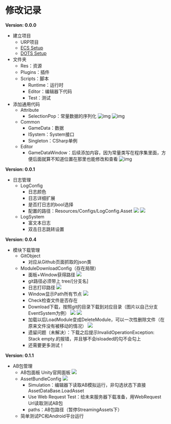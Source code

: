 # 修改记录

**Version: 0.0.0**

* 建立项目
  * URP项目
  * [ECS Setup](https://docs.unity3d.com/Packages/com.unity.entities@1.0/manual/getting-started-installation.html)
  * [DOTS Setup](https://docs.unity3d.com/Packages/com.unity.entities@0.17/manual/install_setup.html)
* 文件夹
  * Res：资源
  * Plugins：插件
  * Scripts：脚本
    * Runtime：运行时
    * Editor：编辑器下代码
    * Test：测试
* 添加通用代码
  * Attribute
    * SelectionPop：常量数据的序列化
      ![img](./Assets/Res/ReadmeLinks/Version_0.0.0/1.png)
      ![img](./Assets/Res/ReadmeLinks/Version_0.0.0/2.png)
  * Common
    * GameData：数据
    * ISystem：System接口
    * Singleton：CSharp单例
  * Editor
    * GameDataWindow：后续添加内容，因为常量类写在程序集里面，方便后面就算不知道位置在那里也能修改和查看
      ![img](./Assets/Res/ReadmeLinks/Version_0.0.0/3.png)

**Version: 0.0.1**

* 日志管理
  * LogConfig
    * 日志颜色
    * 日志详细扩展
    * 是否打日志的bool选择
    * 配置的路径：Resources/Configs/LogConfig.Asset
      ![](./Assets/Res/ReadmeLinks/Version_0.0.1/1.png)
      ![](./Assets/Res/ReadmeLinks/Version_0.0.1/2.png)
  * LogSystem
    * 富文本日志
    * 双击日志跳转设置

**Version: 0.0.4**

* 模块下载管理
  * GitObject
    * 对应从Github页面抓取的json类
  * ModuleDownloadConfig（存在局限）
    * 面板+Window获得路径
      ![](./Assets/Res/ReadmeLinks/Version_0.0.4/1.png)
    * git路径必须带上 tree/[分支名]
    * 日志打印路径
      ![](./Assets/Res/ReadmeLinks/Version_0.0.4/3.png)
    * Window显示Path所有节点
      ![](./Assets/Res/ReadmeLinks/Version_0.0.4/2.png)
    * Check检查文件是否存在
    * Download下载，按照git的目录下载到对应目录（图片以自己分支EventSystem为例）
      ![](./Assets/Res/ReadmeLinks/Version_0.0.4/4.png)
      ![](./Assets/Res/ReadmeLinks/Version_0.0.4/5.png)
    * 加载以后LoadModule变成DeleteModule，可以一次性删除文件（在原来文件没有被移动的情况）
      ![](./Assets/Res/ReadmeLinks/Version_0.0.4/6.png)
    * 遗留问题（未解决）：下载之后提示InvalidOperationException: Stack empty.的报错，并且够不会isloaded的勾不会勾上
    * 还需要更多测试！

**Version: 0.1.1**

* AB包管理
  * AB包面板 Unity官网面板
    ![](./Assets/Res/ReadmeLinks/Version_0.1.1/1.png)
  * AssetBundleConfig
    ![](./Assets/Res/ReadmeLinks/Version_0.1.1/2.png)
    * Simulation：编辑器下读取AB模拟运行，非勾选状态下直接AssetDataBase.LoadAsset
    * Use Web Request Test：给未来服务器下载准备，用WebRequest Url读取测试AB包
    * paths：AB包路径（暂停StreamingAssets下）
  * 简单测试PC和Android平台运行

